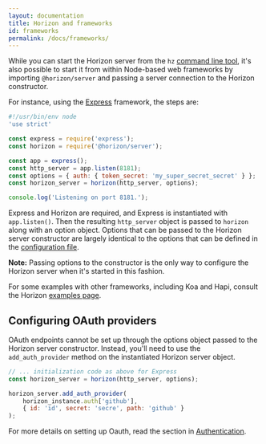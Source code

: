 ```yaml
---
layout: documentation
title: Horizon and frameworks
id: frameworks
permalink: /docs/frameworks/
---
```


While you can start the Horizon server from the `hz` [command line tool][cli], it's also possible to start it from within Node-based web frameworks by importing `@horizon/server` and passing a server connection to the Horizon constructor.

[cli]: /docs/cli

For instance, using the [Express][] framework, the steps are:

[express]: http://expressjs.com

```js
#!/usr/bin/env node
'use strict'

const express = require('express');
const horizon = require('@horizon/server');

const app = express();
const http_server = app.listen(8181);
const options = { auth: { token_secret: 'my_super_secret_secret' } };
const horizon_server = horizon(http_server, options);

console.log('Listening on port 8181.');
```

Express and Horizon are required, and Express is instantiated with `app.listen()`. Then the resulting `http_server` object is passed to `horizon` along with an option object. Options that can be passed to the Horizon server constructor are largely identical to the options that can be defined in the [configuration file][cf].

**Note:** Passing options to the constructor is the only way to configure the Horizon server when it's started in this fashion.

[cf]: /docs/configuration

For some examples with other frameworks, including Koa and Hapi, consult the Horizon [examples page][ex].

[ex]: /docs/examples

## Configuring OAuth providers

OAuth endpoints cannot be set up through the options object passed to the Horizon server constructor. Instead, you'll need to use the `add_auth_provider` method on the instantiated Horizon server object.

```js
// ... initialization code as above for Express
const horizon_server = horizon(http_server, options);

horizon_server.add_auth_provider(
    horizon_instance.auth['github'],
    { id: 'id', secret: 'secre', path: 'github' }
);
```

For more details on setting up Oauth, read the section in [Authentication][a].

[a]: /docs/auth/#oauth
